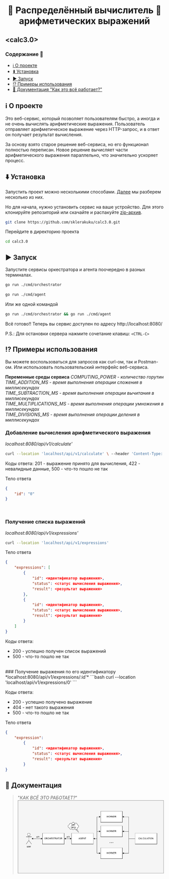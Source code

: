 
<div align="center">
  <h1>🧮 Распределённый вычислитель 🧮
<br> арифметических выражений </h1>
</div>


## <calc3.0>

### Содержание 📌

- [ℹ️ О проекте](#ℹ️-о-проекте)
- [⬇️ Установка](#⬇️-установка)
- [▶️ Запуск](#▶️-запуск)
- [⁉️ Примеры использования](#⁉️-примеры-использования) 
- [📖 Документация "Как это всё работает?"](#📖-документация)

## ℹ️ О проекте 
Это веб-сервис, который позволяет пользователям быстро, а иногда и не очень вычислять арифметические выражения. Пользователь отправляет арифметическое выражение через HTTP-запрос, и в ответ он получает результат вычисления. 

За основу взято старое решение веб-сервиса, но его функционал полностью переписан. Новое решение вычисляет части арифметического выражения параллельно, что значительно ускоряет процесс.

## ⬇️ Установка
Запустить проект можно несколькими способами. [Далее](#запуск) мы разберем несколько из них.

Но для начала, нужно установить сервис на ваше устройство. Для этого клонируйте репозиторий или скачайте и распакуйте [zip-архив](https://github.com/sklerakuku/calc3.0/archive/refs/heads/main.zip).
```bash
git clone https://github.com/sklerakuku/calc3.0.git
```
Перейдите в директорию проекта
```bash
cd calc3.0
```
## ▶️ Запуск
Запустите сервисы оркестратора и агента поочередно в разных терминалах.
```bash
go run ./cmd/orchestrator
```
```bash
go run ./cmd/agent
```
Или же одной командой
```bash
go run ./cmd/orchestrator && go run ./cmd/agent
```
Всё готово!! Теперь вы сервис доступен по адресу http://localhost:8080/

P.S.: Для остановки сервера нажмите сочетание клавиш: `<CTRL-C>`

## ⁉️ Примеры использования
Вы можете воспользоваться для запросов как curl-ом, так и Postman-ом. Или использовать пользовательский интерфейс веб-сервиса.

 **Переменные  среды сервиса**
*COMPUTING_POWER - количество горутин
TIME_ADDITION_MS - время выполнения операции сложения в миллисекундах  
TIME_SUBTRACTION_MS - время выполнения операции вычитания в миллисекундах  
TIME_MULTIPLICATIONS_MS - время выполнения операции умножения в миллисекундах  
TIME_DIVISIONS_MS - время выполнения операции деления в миллисекундах*


### Добавление вычисления арифметического выражения
*localhost:8080/api/v1/calculate'*
    
```bash
curl --location 'localhost/api/v1/calculate' \ --header 'Content-Type: application/json' \ --data '{ "expression": "2+2*6" }'
```
 Коды ответа: 201 - выражение принято для вычисления, 422 - невалидные данные, 500 - что-то пошло не так

Тело ответа
```json
{
    "id": "0"
}
```
<br>

### Получение списка выражений
*localhost:8080/api/v1/expressions'*
    
```bash
curl --location 'localhost/api/v1/expressions' 
```
Тело ответа
```json
{
    "expressions": [
        {
            "id": <идентификатор выражения>,
            "status": <статус вычисления выражения>,
            "result": <результат выражения>
        },
        {
            "id": <идентификатор выражения>,
            "status": <статус вычисления выражения>,
            "result": <результат выражения>
        }
    ]
}

```

Коды ответа:

-   200 - успешно получен список выражений
-   500 - что-то пошло не так
<br>
### Получение выражения по его идентификатору
*localhost:8080/api/v1/expressions/:id'*
 ```bash
curl --location 'localhost/api/v1/expressions/0'
```

Коды ответа:

-   200 - успешно получено выражение
-   404 - нет такого выражения
-   500 - что-то пошло не так

Тело ответа

```json
{
    "expression":
        {
            "id": <идентификатор выражения>,
            "status": <статус вычисления выражения>,
            "result": <результат выражения>
        }
}

```

## 📖  Документация
> "*КАК ВСЁ ЭТО РАБОТАЕТ?*"
![Screenshot of a comment on a GitHub issue showing an image, added in the Markdown, of an Octocat smiling and raising a tentacle.](https://github.com/sklerakuku/calc3.0/blob/bfc3483c6f73fceaa8c07843b1c9560b2f48e740/123%20(1).png)
